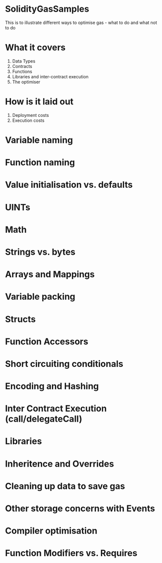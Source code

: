 # SolidityGasSamples
This is to illustrate different ways to optimise gas - what to do and what not to do

# What it covers
1. Data Types
2. Contracts
3. Functions
4. Libraries and inter-contract execution
5. The optimiser

# How is it laid out
1. Deployment costs
2. Execution costs

# Variable naming

# Function naming

# Value initialisation vs. defaults

# UINTs

# Math

# Strings vs. bytes

# Arrays and Mappings

# Variable packing

# Structs

# Function Accessors

# Short circuiting conditionals

# Encoding and Hashing

# Inter Contract Execution (call/delegateCall)

# Libraries

# Inheritence and Overrides

# Cleaning up data to save gas

# Other storage concerns with Events

# Compiler optimisation

# Function Modifiers vs. Requires

